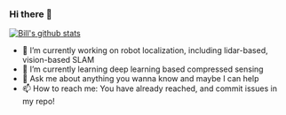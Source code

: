 ### Hi there 👋

[![Bill's github stats](https://github-readme-stats.vercel.app/api?username=sunbingfeng&theme=dark)](https://www.bingfeng.tech/)

- 🔭 I’m currently working on robot localization, including lidar-based, vision-based SLAM
- 🌱 I’m currently learning deep learning based compressed sensing
- 💬 Ask me about anything you wanna know and maybe I can help
- 📫 How to reach me: You have already reached, and commit issues in my repo!


